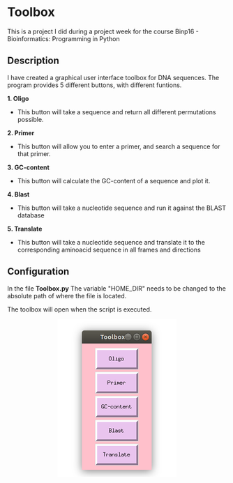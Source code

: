 # Toolbox
This is a project I did during a project week for the course Binp16 - Bioinformatics: Programming in Python

## Description
I have created a graphical user interface toolbox for DNA sequences. The program provides 5 different buttons, with different funtions.

**1. Oligo** 
  * This button will take a sequence and return all different permutations possible.
  
**2. Primer**
  * This button will allow you to enter a primer, and search a sequence for that primer.
  
**3. GC-content**
  * This button will calculate the GC-content of a sequence and plot it.
  
**4. Blast**
  * This button will take a nucleotide sequence and run it against the BLAST database
  
**5. Translate**
  * This button will take a nucleotide sequence and translate it to the corresponding aminoacid sequence in all frames and directions
  

## Configuration

In the file **Toolbox.py** The variable "HOME_DIR" needs to be changed to the absolute path of where the file is located.

The toolbox will open when the script is executed.

<p align="center">
<img src="images/Toolbox_img.png" align="center">
</p>

